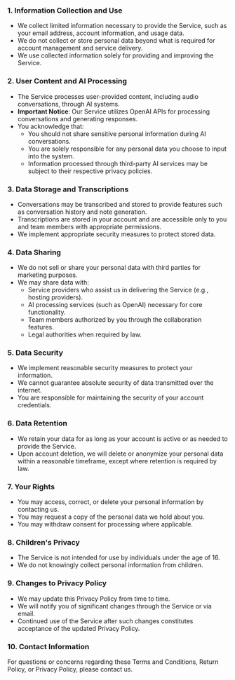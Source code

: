 ### 1. Information Collection and Use

- We collect limited information necessary to provide the Service, such as your email address, account information, and usage data.
- We do not collect or store personal data beyond what is required for account management and service delivery.
- We use collected information solely for providing and improving the Service.

### 2. User Content and AI Processing

- The Service processes user-provided content, including audio conversations, through AI systems.
- **Important Notice**: Our Service utilizes OpenAI APIs for processing conversations and generating responses.
- You acknowledge that:
  - You should not share sensitive personal information during AI conversations.
  - You are solely responsible for any personal data you choose to input into the system.
  - Information processed through third-party AI services may be subject to their respective privacy policies.

### 3. Data Storage and Transcriptions

- Conversations may be transcribed and stored to provide features such as conversation history and note generation.
- Transcriptions are stored in your account and are accessible only to you and team members with appropriate permissions.
- We implement appropriate security measures to protect stored data.

### 4. Data Sharing

- We do not sell or share your personal data with third parties for marketing purposes.
- We may share data with:
  - Service providers who assist us in delivering the Service (e.g., hosting providers).
  - AI processing services (such as OpenAI) necessary for core functionality.
  - Team members authorized by you through the collaboration features.
  - Legal authorities when required by law.

### 5. Data Security

- We implement reasonable security measures to protect your information.
- We cannot guarantee absolute security of data transmitted over the internet.
- You are responsible for maintaining the security of your account credentials.

### 6. Data Retention

- We retain your data for as long as your account is active or as needed to provide the Service.
- Upon account deletion, we will delete or anonymize your personal data within a reasonable timeframe, except where retention is required by law.

### 7. Your Rights

- You may access, correct, or delete your personal information by contacting us.
- You may request a copy of the personal data we hold about you.
- You may withdraw consent for processing where applicable.

### 8. Children's Privacy

- The Service is not intended for use by individuals under the age of 16.
- We do not knowingly collect personal information from children.

### 9. Changes to Privacy Policy

- We may update this Privacy Policy from time to time.
- We will notify you of significant changes through the Service or via email.
- Continued use of the Service after such changes constitutes acceptance of the updated Privacy Policy.

### 10. Contact Information

For questions or concerns regarding these Terms and Conditions, Return Policy, or Privacy Policy, please contact us.
